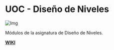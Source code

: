 # UOC - Diseño de Niveles

![Img](http://materials.cv.uoc.edu/daisy/Materials/PID_00247900/html5/img/pid_00247900_019.jpg)

Módulos de la asignatura de Diseño de Niveles.

**[WIKI](https://github.com/xDavidLeon/uoc_leveldesign/wiki)**

